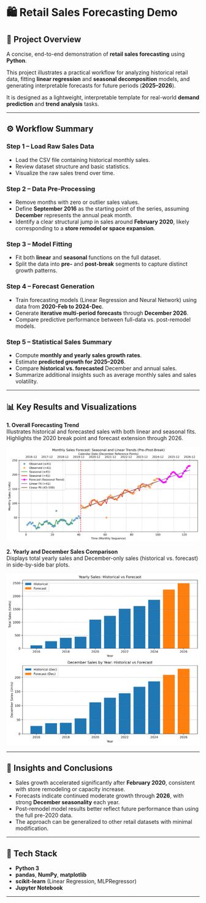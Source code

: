 # 🛍️ Retail Sales Forecasting Demo

## 📘 Project Overview

A concise, end-to-end demonstration of **retail sales forecasting** using **Python**.  

This project illustrates a practical workflow for analyzing historical retail data, fitting **linear regression** and **seasonal decomposition** models, and generating interpretable forecasts for future periods (**2025–2026**).

It is designed as a lightweight, interpretable template for real-world **demand prediction** and **trend analysis** tasks.

---

## ⚙️ Workflow Summary

### **Step 1 – Load Raw Sales Data**
- Load the CSV file containing historical monthly sales.
- Review dataset structure and basic statistics.
- Visualize the raw sales trend over time.

### **Step 2 – Data Pre-Processing**
- Remove months with zero or outlier sales values.  
- Define **September 2016** as the starting point of the series, assuming **December** represents the annual peak month.
- Identify a clear structural jump in sales around **February 2020**, likely corresponding to a **store remodel or space expansion**.

### **Step 3 – Model Fitting**
- Fit both **linear** and **seasonal** functions on the full dataset.  
- Split the data into **pre-** and **post-break** segments to capture distinct growth patterns.

### **Step 4 – Forecast Generation**
- Train forecasting models (Linear Regression and Neural Network) using data from **2020-Feb to 2024-Dec**.  
- Generate **iterative multi-period forecasts** through **December 2026**.
- Compare predictive performance between full-data vs. post-remodel models.

### **Step 5 – Statistical Sales Summary**
- Compute **monthly and yearly sales growth rates**.
- Estimate **predicted growth for 2025–2026**.
- Compare **historical vs. forecasted** December and annual sales.
- Summarize additional insights such as average monthly sales and sales volatility.

---

## 📊 Key Results and Visualizations

**1. Overall Forecasting Trend**  
Illustrates historical and forecasted sales with both linear and seasonal fits.  
Highlights the 2020 break point and forecast extension through 2026.

<img src="figures/predictive_trend.png" alt="Predictive Trend" width="600">


**2. Yearly and December Sales Comparison**  
Displays total yearly sales and December-only sales (historical vs. forecast) in side-by-side bar plots.

<img src="figures/yearly_december_bars.png" alt="Predictive Trend" width="600">


---

## 🧠 Insights and Conclusions

- Sales growth accelerated significantly after **February 2020**, consistent with store remodeling or capacity increase.  
- Forecasts indicate continued moderate growth through **2026**, with strong **December seasonality** each year.  
- Post-remodel model results better reflect future performance than using the full pre-2020 data.  
- The approach can be generalized to other retail datasets with minimal modification.

---

## 🧰 Tech Stack

- **Python 3**
- **pandas**, **NumPy**, **matplotlib**
- **scikit-learn** (Linear Regression, MLPRegressor)
- **Jupyter Notebook**

---